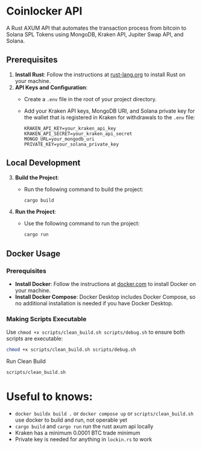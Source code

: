 # Coinlocker API

A Rust AXUM API that automates the transaction process from bitcoin to Solana SPL Tokens using MongoDB, Kraken API, Jupiter Swap API, and Solana.

## Prerequisites

1. **Install Rust**: Follow the instructions at [rust-lang.org](https://www.rust-lang.org/tools/install) to install Rust on your machine.
2. **API Keys and Configuration**:
   - Create a `.env` file in the root of your project directory.
   - Add your Kraken API keys, MongoDB URI, and Solana private key for the wallet that is registered in Kraken for withdrawals to the `.env` file:

     ```env
     KRAKEN_API_KEY=your_kraken_api_key
     KRAKEN_API_SECRET=your_kraken_api_secret
     MONGO_URL=your_mongodb_uri
     PRIVATE_KEY=your_solana_private_key
     ```

## Local Development

3. **Build the Project**:
   - Run the following command to build the project:

     ```sh
     cargo build
     ```

4. **Run the Project**:
   - Use the following command to run the project:

     ```sh
     cargo run
     ```

## Docker Usage

### Prerequisites

- **Install Docker**: Follow the instructions at [docker.com](https://www.docker.com/products/docker-desktop) to install Docker on your machine.
- **Install Docker Compose**: Docker Desktop includes Docker Compose, so no additional installation is needed if you have Docker Desktop.

### Making Scripts Executable

Use `chmod +x scripts/clean_build.sh scripts/debug.sh` to ensure both scripts are executable:

```sh
chmod +x scripts/clean_build.sh scripts/debug.sh
```

Run Clean Build

```sh
scripts/clean_build.sh
```


# Useful to knows:
- `docker buildx build .` or `docker compose up` or `scripts/clean_build.sh` use docker to build and run, not operable yet
- `cargo build` and `cargo run` run the rust axum api locally
- Kraken has a minimum 0.0001 BTC trade minimum
- Private key is needed for anything in `lockin.rs` to work